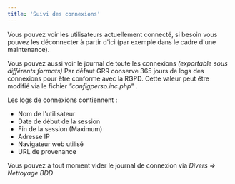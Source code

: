 ```yaml
---
title: 'Suivi des connexions'
---
```


Vous pouvez voir les utilisateurs actuellement connecté, si besoin vous pouvez les déconnecter à partir d'ici (par exemple dans le cadre d'une maintenance).

Vous pouvez aussi voir le journal de toute les connexions _(exportable sous différents formats)_ Par défaut GRR conserve 365 jours de logs des connexions pour être conforme avec la RGPD. Cette valeur peut être modifié via le fichier _"configperso.inc.php"_ .

Les logs de connexions contiennent :
* Nom de l'utilisateur
* Date de début de la session
* Fin de la session (Maximum)
* Adresse IP
* Navigateur web utilisé
* URL de provenance

Vous pouvez à tout moment vider le journal de connexion via _Divers => Nettoyage BDD_